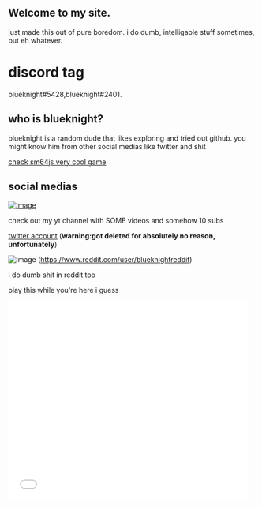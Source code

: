## Welcome to my site.
just made this out of pure boredom.
i do dumb, intelligable stuff sometimes, but eh whatever.

# discord tag
blueknight#5428,blueknight#2401.

## who  is blueknight?
blueknight is a random dude that likes exploring and tried out github. you might know him from other social medias like twitter and shit


[check sm64js very cool game](https://sm64js.com)

## social medias

[![image](https://user-images.githubusercontent.com/75827284/126630413-ff05ab04-b954-4116-b3ef-d7c35b133051.jpeg)
](https://www.youtube.com/channel/UCyv7ZBYeevY6OwautkawZjQ) 

check out my yt channel with SOME videos and somehow 10 subs

[twitter account](https://twitter.com/Blueknightexis1) (**warning:got deleted for absolutely no reason, unfortunately**)


![image](https://user-images.githubusercontent.com/75827284/188364136-8f40db3e-19bf-4436-9036-8dc454e621ec.png)
(https://www.reddit.com/user/blueknightreddit) 

i do dumb shit in reddit too


play this while you're here i guess

<iframe allowtransparency="true" width="485" height="402"  src="//scratch.mit.edu/projects/736938857/embed?autostart=false"  frameborder="0" allowfullscreen></iframe>

